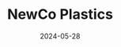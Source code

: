 ---  
layout: startup_page  
title: "NewCo Plastics"  
id: "newcoplastics.com"  
permalink: "/newcoplasticsnewcoplastics.com05282024/"  
website: "https://www.newcoplastics.com"  
funding_round: "Debt & Equity"  
funding_amount: ""  
investors: "LO3 Capital, White Wolf Capital Group"  
about: "NewCo Plastics, a platform formed by White Wolf Capital Group, is a vertically integrated provider of custom plastic injection molded parts and custom molds. The company's acquisition of Magenta expands its service offerings and strengthens its position in various end markets, including healthcare, personal care, and biotechnology."  
markets: "Manufacturing, Plastics, Healthcare, Personal Care, Biotechnology, Chemicals, Food & Beverage, Plastics and Rubber Manufacturing"  
hq: "Miami, Florida, United States"  
founded_year: "2020"  
linkedin: ""  
twitter: ""  
instagram: ""  
facebook: ""  
crunchbase: "https://www.crunchbase.com/organization/newco-plastics"  
pitchbook: "https://pitchbook.com/profiles/company/506990-98"  

date_display: "28-May-2024"  
date: "2024-05-28"

# SEO Optimization  
meta_title: "NewCo Plastics - Debt & Equity"  
meta_description: "NewCo Plastics, NewCo Plastics, a platform formed by White Wolf Capital Group, is a vertically integrated provider of custom plastic injection molded parts and custom..."  
meta_keywords: "NewCo Plastics, Manufacturing, Plastics, Healthcare, Personal Care, Biotechnology, Chemicals, Food & Beverage, Plastics and Rubber Manufacturing, Debt & Equity funding"  
canonical_url: "https://startup.projectstartups.com/newcoplasticsnewcoplastics.com05282024/"  
---